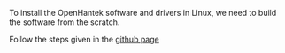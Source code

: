 To install the OpenHantek software and drivers in Linux, we need to build the software from the scratch.

Follow the steps given in the [github page](https://github.com/OpenHantek/OpenHantek6022/blob/main/README.md)
